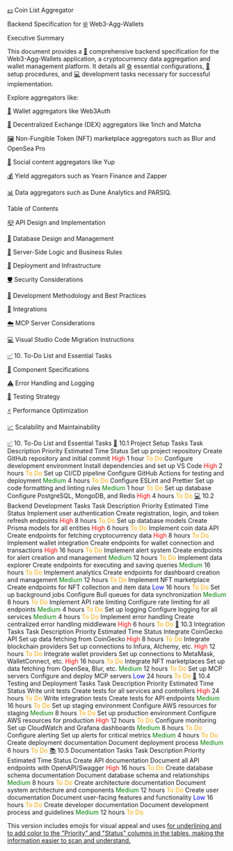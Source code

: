<ins>💵</ins> Coin List Aggregator

Backend Specification for <ins>🌐</ins> Web3-Agg-Wallets

Executive Summary

This document provides a <ins>📔</ins> comprehensive backend specification for the Web3-Agg-Wallets application, a cryptocurrency data aggregation and wallet management platform. It details all <ins>⚙️</ins> essential configurations, <ins>🔰</ins> setup procedures, and <ins>💻</ins> development tasks necessary for successful implementation.

Explore aggregators like:

<ins>👤</ins> Wallet aggregators like Web3Auth

<ins>💱</ins> Decentralized Exchange (DEX) aggregators like 1inch and Matcha

<ins>🖼️</ins> Non-Fungible Token (NFT) marketplace aggregators such as Blur and OpenSea Pro

<ins>💬</ins> Social content aggregators like Yup

<ins>💰</ins> Yield aggregators such as Yearn Finance and Zapper

<ins>📊</ins> Data aggregators such as Dune Analytics and PARSIQ.

Table of Contents

<ins>📪</ins> API Design and Implementation

<ins>📅</ins> Database Design and Management

<ins>🧠</ins> Server-Side Logic and Business Rules

<ins>🚀</ins> Deployment and Infrastructure

<ins>🛡️</ins> Security Considerations

<ins>👥</ins> Development Methodology and Best Practices

<ins>🔗</ins> Integrations

<ins>☁️</ins> MCP Server Considerations

<ins>💻</ins> Visual Studio Code Migration Instructions

<ins>✅</ins> 10. To-Do List and Essential Tasks

<ins>🧩</ins> Component Specifications

<ins>⚠️</ins> Error Handling and Logging

<ins>🧪</ins> Testing Strategy

<ins>⚡</ins> Performance Optimization

<ins>📈</ins> Scalability and Maintainability

<ins>✅</ins> 10. To-Do List and Essential Tasks
<ins>🔰</ins> 10.1 Project Setup Tasks
Task	Description	Priority	Estimated Time	Status
Set up project repository	Create GitHub repository and initial commit	<font color="red">High</font>	1 hour	<font color="orange">To Do</font>
Configure development environment	Install dependencies and set up VS Code	<font color="red">High</font>	2 hours	<font color="orange">To Do</font>
Set up CI/CD pipeline	Configure GitHub Actions for testing and deployment	<font color="green">Medium</font>	4 hours	<font color="orange">To Do</font>
Configure ESLint and Prettier	Set up code formatting and linting rules	<font color="green">Medium</font>	1 hour	<font color="orange">To Do</font>
Set up database	Configure PostgreSQL, MongoDB, and Redis	<font color="red">High</font>	4 hours	<font color="orange">To Do</font>
<ins>💻</ins> 10.2 Backend Development Tasks
Task	Description	Priority	Estimated Time	Status
Implement user authentication	Create registration, login, and token refresh endpoints	<font color="red">High</font>	8 hours	<font color="orange">To Do</font>
Set up database models	Create Prisma models for all entities	<font color="red">High</font>	6 hours	<font color="orange">To Do</font>
Implement coin data API	Create endpoints for fetching cryptocurrency data	<font color="red">High</font>	8 hours	<font color="orange">To Do</font>
Implement wallet integration	Create endpoints for wallet connection and transactions	<font color="red">High</font>	16 hours	<font color="orange">To Do</font>
Implement alert system	Create endpoints for alert creation and management	<font color="green">Medium</font>	12 hours	<font color="orange">To Do</font>
Implement data explorer	Create endpoints for executing and saving queries	<font color="green">Medium</font>	16 hours	<font color="orange">To Do</font>
Implement analytics	Create endpoints for dashboard creation and management	<font color="green">Medium</font>	12 hours	<font color="orange">To Do</font>
Implement NFT marketplace	Create endpoints for NFT collection and item data	<font color="blue">Low</font>	16 hours	<font color="orange">To Do</font>
Set up background jobs	Configure Bull queues for data synchronization	<font color="green">Medium</font>	8 hours	<font color="orange">To Do</font>
Implement API rate limiting	Configure rate limiting for all endpoints	<font color="green">Medium</font>	4 hours	<font color="orange">To Do</font>
Set up logging	Configure logging for all services	<font color="green">Medium</font>	4 hours	<font color="orange">To Do</font>
Implement error handling	Create centralized error handling middleware	<font color="red">High</font>	6 hours	<font color="orange">To Do</font>
<ins>🔗</ins> 10.3 Integration Tasks
Task	Description	Priority	Estimated Time	Status
Integrate CoinGecko API	Set up data fetching from CoinGecko	<font color="red">High</font>	8 hours	<font color="orange">To Do</font>
Integrate blockchain providers	Set up connections to Infura, Alchemy, etc.	<font color="red">High</font>	12 hours	<font color="orange">To Do</font>
Integrate wallet providers	Set up connections to MetaMask, WalletConnect, etc.	<font color="red">High</font>	16 hours	<font color="orange">To Do</font>
Integrate NFT marketplaces	Set up data fetching from OpenSea, Blur, etc.	<font color="green">Medium</font>	12 hours	<font color="orange">To Do</font>
Set up MCP servers	Configure and deploy MCP servers	<font color="blue">Low</font>	24 hours	<font color="orange">To Do</font>
<ins>🧪</ins> 10.4 Testing and Deployment Tasks
Task	Description	Priority	Estimated Time	Status
Write unit tests	Create tests for all services and controllers	<font color="red">High</font>	24 hours	<font color="orange">To Do</font>
Write integration tests	Create tests for API endpoints	<font color="green">Medium</font>	16 hours	<font color="orange">To Do</font>
Set up staging environment	Configure AWS resources for staging	<font color="green">Medium</font>	8 hours	<font color="orange">To Do</font>
Set up production environment	Configure AWS resources for production	<font color="red">High</font>	12 hours	<font color="orange">To Do</font>
Configure monitoring	Set up CloudWatch and Grafana dashboards	<font color="green">Medium</font>	8 hours	<font color="orange">To Do</font>
Configure alerting	Set up alerts for critical metrics	<font color="green">Medium</font>	4 hours	<font color="orange">To Do</font>
Create deployment documentation	Document deployment process	<font color="green">Medium</font>	6 hours	<font color="orange">To Do</font>
<ins>📚</ins> 10.5 Documentation Tasks
Task	Description	Priority	Estimated Time	Status
Create API documentation	Document all API endpoints with OpenAPI/Swagger	<font color="red">High</font>	16 hours	<font color="orange">To Do</font>
Create database schema documentation	Document database schema and relationships	<font color="green">Medium</font>	8 hours	<font color="orange">To Do</font>
Create architecture documentation	Document system architecture and components	<font color="green">Medium</font>	12 hours	<font color="orange">To Do</font>
Create user documentation	Document user-facing features and functionality	<font color="blue">Low</font>	16 hours	<font color="orange">To Do</font>
Create developer documentation	Document development process and guidelines	<font color="green">Medium</font>	12 hours	<font color="orange">To Do</font>

This version includes emojis for visual appeal and uses <ins> for underlining and <font color=""> to add color to the "Priority" and "Status" columns in the tables, making the information easier to scan and understand.

